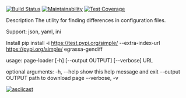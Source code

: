 [![Build Status](https://travis-ci.org/xegrassa/python-project-lvl3.svg?branch=master)](https://travis-ci.org/xegrassa/python-project-lvl3)
[![Maintainability](https://api.codeclimate.com/v1/badges/41a05982a3a12d259ab0/maintainability)](https://codeclimate.com/github/xegrassa/python-project-lvl3/maintainability)
[![Test Coverage](https://api.codeclimate.com/v1/badges/41a05982a3a12d259ab0/test_coverage)](https://codeclimate.com/github/xegrassa/python-project-lvl3/test_coverage)

Description
The utility for finding differences in configuration files.

Support: json, yaml, ini

Install
pip install -i https://test.pypi.org/simple/ --extra-index-url https://pypi.org/simple/ egrassa-gendiff

usage: page-loader [-h] [--output OUTPUT] [--verbose] URL

optional arguments:
  -h, --help       show this help message and exit
  --output OUTPUT  path to download page
  --verbose, -v



[![asciicast](https://asciinema.org/a/321674.svg)](https://asciinema.org/a/321674)
